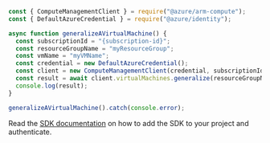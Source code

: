 ```javascript
const { ComputeManagementClient } = require("@azure/arm-compute");
const { DefaultAzureCredential } = require("@azure/identity");

async function generalizeAVirtualMachine() {
  const subscriptionId = "{subscription-id}";
  const resourceGroupName = "myResourceGroup";
  const vmName = "myVMName";
  const credential = new DefaultAzureCredential();
  const client = new ComputeManagementClient(credential, subscriptionId);
  const result = await client.virtualMachines.generalize(resourceGroupName, vmName);
  console.log(result);
}

generalizeAVirtualMachine().catch(console.error);
```

Read the [SDK documentation](https://github.com/Azure/azure-sdk-for-js/blob/%40azure%2Farm-compute_17.3.1/sdk/compute/arm-compute/README.md) on how to add the SDK to your project and authenticate.
